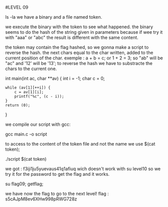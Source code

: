 #LEVEL 09

ls -la
we have a binary and a file named token.

we execute the binary with the token to see what happened.
the binary seems to do the hash of the string given in parameters because
if wee try it with "aaa" or "abc" the result is different with the same content.

the token may contain the flag hashed, so we gonna make a script to reverse the hash.
the next chars equal to the char written, added to the current position of the char.
exemple : a + b = c; or 1 + 2 = 3;
so "ab" will be "ac" and '12' will be '13';
to reverse the hash we have to substracte the chars to the current one.

int main(int ac, char **av)
{
	int	i = -1;
	char c = 0;

	while (av[1][++i]) {
		c = av[1][i];
		printf("%c", (c - i));
	}
	return (0);
}

we compile our script with gcc:

gcc main.c -o script

to access to the content of the token file and not the name we use $(cat token);

./script $(cat token)

we got : f3iji1ju5yuevaus41q1afiuq wich doesn't work with su level10 so we try
it for the password to get the flag and it works.

su flag09;
getflag;

we have now the flag to go to the next level!
flag : s5cAJpM8ev6XHw998pRWG728z


